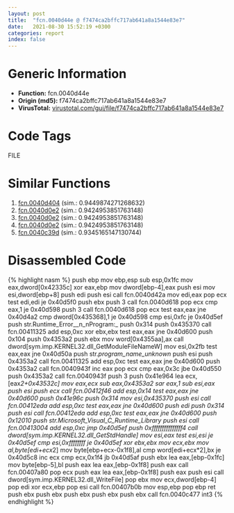 ```yaml
---
layout: post
title:  "fcn.0040d44e @ f7474ca2bffc717ab641a8a1544e83e7"
date:   2021-08-30 15:52:19 +0300
categories: report
index: false
---
```


# Generic Information
- **Function:** fcn.0040d44e
- **Origin (md5):** f7474ca2bffc717ab641a8a1544e83e7
- **VirusTotal:** [virustotal.com/gui/file/f7474ca2bffc717ab641a8a1544e83e7][virustotal_ref]

# Code Tags
<span class="tag" id="FILE">FILE</span>


# Similar Functions

1. [fcn.0040d404][similar_1_ref] (sim.: 0.9449874271268632)
2. [fcn.0040d0e2][similar_2_ref] (sim.: 0.9424953851763148)
3. [fcn.0040d0e2][similar_3_ref] (sim.: 0.9424953851763148)
4. [fcn.0040d0e2][similar_4_ref] (sim.: 0.9424953851763148)
5. [fcn.0040c39d][similar_5_ref] (sim.: 0.9345165147130744)


# Disassembled Code

{% highlight nasm %}
push ebp
mov ebp,esp
sub esp,0x1fc
mov eax,dword[0x42335c]
xor eax,ebp
mov dword[ebp-4],eax
push esi
mov esi,dword[ebp+8]
push edi
push esi
call fcn.0040d42a
mov edi,eax
pop ecx
test edi,edi
je 0x40d5f0
push ebx
push 3
call fcn.0040d618
pop ecx
cmp eax,1
je 0x40d598
push 3
call fcn.0040d618
pop ecx
test eax,eax
jne 0x40d4a2
cmp dword[0x435368],1
je 0x40d598
cmp esi,0xfc
je 0x40d5ef
push str.Runtime_Error__n_nProgram:_
push 0x314
push 0x435370
call fcn.00411325
add esp,0xc
xor ebx,ebx
test eax,eax
jne 0x40d600
push 0x104
push 0x4353a2
push ebx
mov word[0x4355aa],ax
call dword[sym.imp.KERNEL32.dll_GetModuleFileNameW]
mov esi,0x2fb
test eax,eax
jne 0x40d50a
push str._program_name_unknown_
push esi
push 0x4353a2
call fcn.00411325
add esp,0xc
test eax,eax
jne 0x40d600
push 0x4353a2
call fcn.0040943f
inc eax
pop ecx
cmp eax,0x3c
jbe 0x40d550
push 0x4353a2
call fcn.0040943f
push 3
push 0x41e964
lea ecx,[eax*2+0x43532c]
mov eax,ecx
sub eax,0x4353a2
sar eax,1
sub esi,eax
push esi
push ecx
call fcn.00412f46
add esp,0x14
test eax,eax
jne 0x40d600
push 0x41e96c
push 0x314
mov esi,0x435370
push esi
call fcn.00412eda
add esp,0xc
test eax,eax
jne 0x40d600
push edi
push 0x314
push esi
call fcn.00412eda
add esp,0xc
test eax,eax
jne 0x40d600
push 0x12010
push str.Microsoft_Visual_C_Runtime_Library
push esi
call fcn.00413004
add esp,0xc
jmp 0x40d5ef
push 0xfffffffffffffff4
call dword[sym.imp.KERNEL32.dll_GetStdHandle]
mov esi,eax
test esi,esi
je 0x40d5ef
cmp esi,0xffffffff
je 0x40d5ef
xor ebx,ebx
mov ecx,ebx
mov al,byte[edi+ecx*2]
mov byte[ebp+ecx-0x1f8],al
cmp word[edi+ecx*2],bx
je 0x40d5c8
inc ecx
cmp ecx,0x1f4
jb 0x40d5af
push ebx
lea eax,[ebp-0x1fc]
mov byte[ebp-5],bl
push eax
lea eax,[ebp-0x1f8]
push eax
call fcn.00407a80
pop ecx
push eax
lea eax,[ebp-0x1f8]
push eax
push esi
call dword[sym.imp.KERNEL32.dll_WriteFile]
pop ebx
mov ecx,dword[ebp-4]
pop edi
xor ecx,ebp
pop esi
call fcn.00407b0b
mov esp,ebp
pop ebp
ret 
push ebx
push ebx
push ebx
push ebx
push ebx
call fcn.0040c477
int3 
{% endhighlight %}


[similar_1_ref]: /report/fcn.0040d404@3d0ec851566b617e7e4e75da3dd9651c
[similar_2_ref]: /report/fcn.0040d0e2@f78d51601618ac7bfc804cdef0537db9
[similar_3_ref]: /report/fcn.0040d0e2@cf24673e33ae4ffdfd25b8d84595d994
[similar_4_ref]: /report/fcn.0040d0e2@c299206e1e94de2392d4dd9464d03d54
[similar_5_ref]: /report/fcn.0040c39d@4e7335a256154dbc07a5bd862e9622fe
[virustotal_ref]: https://www.virustotal.com/gui/file/f7474ca2bffc717ab641a8a1544e83e7